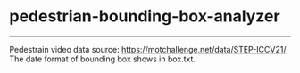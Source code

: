 # pedestrian-bounding-box-analyzer
---

Pedestrain video data source: https://motchallenge.net/data/STEP-ICCV21/
The date format of bounding box shows in box.txt.


